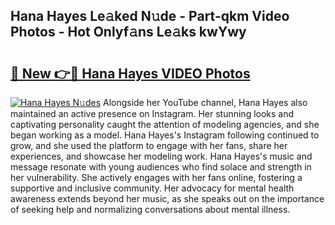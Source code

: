 ## Hana Hayes Le𝚊ked N𝚞de - Part-qkm Video Photos - Hot Onlyf𝚊ns Le𝚊ks kwYwy

# <h2><a href="http://ac13284.deff.icu/?id=Hana+Hayes">🔗 New 👉🔴 Hana Hayes VIDEO Photos</a></h2>

[![Hana Hayes N𝚞des](https://i.imgur.com/rIISA9y.gif)](http://ac13284.deff.icu/?id=Hana+Hayes)
Alongside her YouTube channel, Hana Hayes also maintained an active presence on Instagram. Her stunning looks and captivating personality caught the attention of modeling agencies, and she began working as a model. Hana Hayes's Instagram following continued to grow, and she used the platform to engage with her fans, share her experiences, and showcase her modeling work. Hana Hayes's music and message resonate with young audiences who find solace and strength in her vulnerability. She actively engages with her fans online, fostering a supportive and inclusive community. Her advocacy for mental health awareness extends beyond her music, as she speaks out on the importance of seeking help and normalizing conversations about mental illness.
